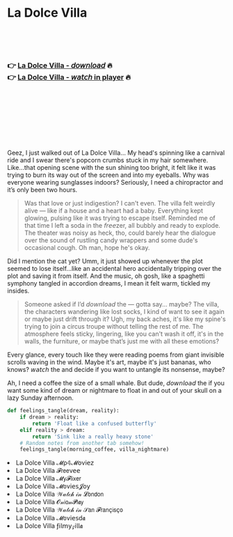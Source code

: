 <h1>La Dolce Villa</h1>

<br><br><br>

<h3>👉 <a href="https://Mackies-talitenna1973.github.io/aoiobprsmn/">La Dolce Villa - 𝘥𝘰𝘸𝘯𝘭𝘰𝘢𝘥</a> 🔥<br>
👉 <a href="https://Mackies-talitenna1973.github.io/aoiobprsmn/">La Dolce Villa - 𝘸𝘢𝘵𝘤𝘩 in player</a> 🔥
</h3>



<br><br><br><br><br><br><br>


Geez, I just walked out of La Dolce Villa... My head's spinning like a carnival ride and I swear there's popcorn crumbs stuck in my hair somewhere. Like...that opening scene with the sun shining too bright, it felt like it was trying to burn its way out of the screen and into my eyeballs. Why was everyone wearing sunglasses indoors? Seriously, I need a chiropractor and it’s only been two hours.

> Was that love or just indigestion? I can't even. The villa felt weirdly alive — like if a house and a heart had a baby. Everything kept glowing, pulsing like it was trying to escape itself. Reminded me of that time I left a soda in the 𝘧𝘳𝘦𝘦zer, all bubbly and ready to explode. The theater was noisy as heck, tho, could barely hear the dialogue over the sound of rustling candy wrappers and some dude's occasional cough. Oh man, hope he's okay.

Did I mention the cat yet? Umm, it just showed up whenever the plot seemed to lose itself...like an accidental hero accidentally tripping over the plot and saving it from itself. And the music, oh gosh, like a spaghetti symphony tangled in accordion dreams, I mean it felt warm, tickled my insides.

> Someone asked if I’d 𝘥𝘰𝘸𝘯𝘭𝘰𝘢𝘥 the   — gotta say... maybe? The villa, the characters wandering like lost socks, I kind of want to see it again or maybe just drift through it? Ugh, my back aches, it's like my spine's trying to join a circus troupe without telling the rest of me. The atmosphere feels sticky, lingering, like you can't wash it off, it's in the walls, the furniture, or maybe that’s just me with all these emotions?

Every glance, every touch like they were reading poems from giant invisible scrolls waving in the wind. Maybe it's art, maybe it's just bananas, who knows? 𝘸𝘢𝘵𝘤𝘩 the   and decide if you want to untangle its nonsense, maybe?

Ah, I need a coffee the size of a small whale. But dude, 𝘥𝘰𝘸𝘯𝘭𝘰𝘢𝘥 the   if you want some kind of dream or nightmare to float in and out of your skull on a lazy Sunday afternoon.

```python
def feelings_tangle(dream, reality):
    if dream > reality:
        return 'Float like a confused butterfly'
    elif reality > dream:
        return 'Sink like a really heavy stone'
    # Random notes from another tab somehow!
    feelings_tangle(morning_coffee, villa_nightmare)
```

<li>La Dolce Villa 𝓜ρ𝟜𝓜𝗈ν𝗂𝖾𝗓</li>
<li>La Dolce Villa 𝓕𝗋𝖾𝖾ν𝖾𝖾</li>
<li>La Dolce Villa 𝓜𝗒𝓕𝗅𝗂𝗑𝖾𝗋</li>
<li>La Dolce Villa 𝓜𝗈ν𝗂𝖾𝗌𝓙𝗈𝗒</li>
<li>La Dolce Villa 𝒲𝒶𝓉𝒸𝒽 𝒾𝓃 𝓛𝗈𝗇𝖽𝗈𝗇</li>
<li>La Dolce Villa 𝓞𝓃𝗂𝗈𝓃𝓟𝗅𝖆𝗒</li>
<li>La Dolce Villa 𝒲𝒶𝓉𝒸𝒽 𝒾𝓃 𝒮𝖺𝗇 𝓕𝗋𝖺𝗇ç𝗂𝗌ç𝗈</li>
<li>La Dolce Villa 𝓜𝗈ν𝗂𝖾𝗌ԁ𝖆</li>
<li>La Dolce Villa ƒ𝗂𝗅𝗆𝗒𝓏𝗂𝗅𝗅𝖆</li>
